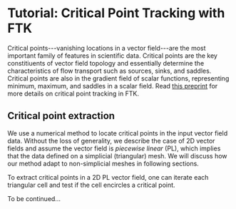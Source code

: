 # Tutorial: Critical Point Tracking with FTK

Critical points---vanishing locations in a vector field---are the most important family of features in scientific data.  Critical points are the key constitiuents of vector field topology and essentially determine the characteristics of flow transport such as sources, sinks, and saddles.   Critical points are also in the gradient field of scalar functions, representing minimum, maximum, and saddles in a scalar field.  Read [this preprint](https://arxiv.org/abs/2011.08697) for more details on critical point tracking in FTK. 

## Critical point extraction

We use a numerical method to locate critical points in the input vector field data.  Without the loss of generality, we describe the case of 2D vector fields and assume the vector field is *piecewise linear* (PL), which implies that the data defined on a simplicial (triangular) mesh.  We will discuss how our method adapt to non-simplicial meshes in following sections.  

To extract critical points in a 2D PL vector field, one can iterate each triangular cell and test if the cell encircles a critical point.  

To be continued...
